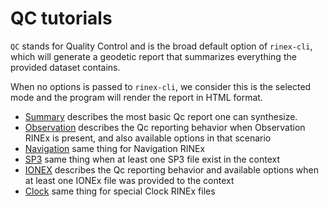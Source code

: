 QC tutorials
============

`QC` stands for Quality Control and is the broad default option of `rinex-cli`,
which will generate a geodetic report that summarizes everything the provided dataset contains.

When no options is passed to `rinex-cli`, we consider this is the selected mode
and the program will render the report in HTML format. 

- [Summary](./Summary) describes the most basic Qc report one can synthesize.
- [Observation](./Observation) describes the Qc reporting behavior when
Observation RINEx is present, and also available options in that scenario
- [Navigation](./Navigation) same thing for Navigation RINEx
- [SP3](./SP3) same thing when at least one SP3 file exist in the context
- [IONEX](./IONEX) describes the Qc reporting behavior and available options
when at least one IONEx file was provided to the context
- [Clock](./Clock) same thing for special Clock RINEx files
